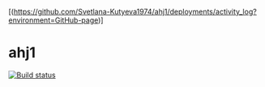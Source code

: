 [(https://github.com/Svetlana-Kutyeva1974/ahj1/deployments/activity_log?environment=GitHub-page)] 
# ahj1
[![Build status](https://ci.appveyor.com/api/projects/status/ptx0s3yupr90icto?svg=true)](https://ci.appveyor.com/project/Svetlana-Kutyeva1974/ahj1)
